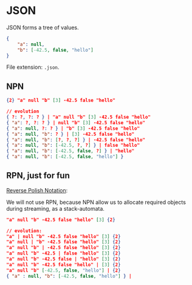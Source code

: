 # JSON

JSON forms a tree of values.

```json
{
    "a": null,
    "b": [-42.5, false, "hello"]
}
```

File extension: `.json`.

## NPN

```json
{2} "a" null "b" [3] -42.5 false "hello"

// evolution
{ ?: ?, ?: ? } | "a" null "b" [3] -42.5 false "hello"
{ "a": ?, ?: ? } | null "b" [3] -42.5 false "hello"
{ "a": null, ?: ? } | "b" [3] -42.5 false "hello"
{ "a": null, "b": ? } | [3] -42.5 false "hello"
{ "a": null, "b": [?, ?, ?] } | -42.5 false "hello"
{ "a": null, "b": [-42.5, ?, ?] } | false "hello"
{ "a": null, "b": [-42.5, false, ?] } | "hello"
{ "a": null, "b": [-42.5, false, "hello"] }
```

## RPN, just for fun

[Reverse Polish Notation](https://en.wikipedia.org/wiki/Reverse_Polish_notation):

We will not use RPN, because NPN allow us to allocate required objects during streaming, as a stack-automata.

```json
"a" null "b" -42.5 false "hello" [3] {2}

// evolution:
"a" | null "b" -42.5 false "hello" [3] {2}
"a" null | "b" -42.5 false "hello" [3] {2}
"a" null "b" | -42.5 false "hello" [3] {2}
"a" null "b" -42.5 | false "hello" [3] {2}
"a" null "b" -42.5 false | "hello" [3] {2}
"a" null "b" -42.5 false "hello" | [3] {2}
"a" null "b" [-42.5, false, "hello"] | {2}
{ "a" : null, "b": [-42.5, false, "hello"] } |
```
